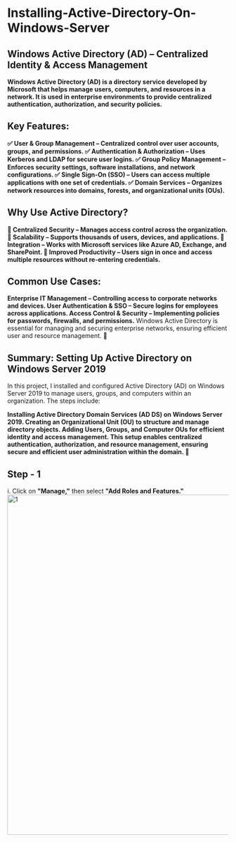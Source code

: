 # Installing-Active-Directory-On-Windows-Server

## Windows Active Directory (AD) – Centralized Identity & Access Management
**Windows Active Directory (AD) is a directory service developed by Microsoft that helps manage users, computers, and resources in a network. It is used in enterprise environments to provide centralized authentication, authorization, and security policies.**

## Key Features:
**✅ User & Group Management – Centralized control over user accounts, groups, and permissions.
✅ Authentication & Authorization – Uses Kerberos and LDAP for secure user logins.
✅ Group Policy Management – Enforces security settings, software installations, and network configurations.
✅ Single Sign-On (SSO) – Users can access multiple applications with one set of credentials.
✅ Domain Services – Organizes network resources into domains, forests, and organizational units (OUs).**
## Why Use Active Directory?
**🔹 Centralized Security – Manages access control across the organization.
🔹 Scalability – Supports thousands of users, devices, and applications.
🔹 Integration – Works with Microsoft services like Azure AD, Exchange, and SharePoint.
🔹 Improved Productivity – Users sign in once and access multiple resources without re-entering credentials.**
## Common Use Cases:
**Enterprise IT Management – Controlling access to corporate networks and devices.
User Authentication & SSO – Secure logins for employees across applications.
Access Control & Security – Implementing policies for passwords, firewalls, and permissions.**
Windows Active Directory is essential for managing and securing enterprise networks, ensuring efficient user and resource management. 🚀

## Summary: Setting Up Active Directory on Windows Server 2019
In this project, I installed and configured Active Directory (AD) on Windows Server 2019 to manage users, groups, and computers within an organization. The steps include:

**Installing Active Directory Domain Services (AD DS) on Windows Server 2019.
Creating an Organizational Unit (OU) to structure and manage directory objects.
Adding Users, Groups, and Computer OUs for efficient identity and access management.
This setup enables centralized authentication, authorization, and resource management, ensuring secure and efficient user administration within the domain. 🚀**

## Step - 1
i. Click on **"Manage,"** then select **"Add Roles and Features."**
<img width="1033" height="773" alt="1" src="https://github.com/user-attachments/assets/ee749ab1-5334-40aa-b01d-cf962c36d181" />





